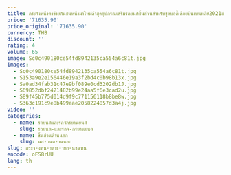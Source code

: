 ```yaml
---
title: กระจังหน้าตาข่ายกันชนหน้ามาใหม่ล่าสุดอุปกรณ์เสริมรถยนต์ชิ้นส่วนสำหรับชุดบอดี้เดือยบินเบนท์ลีย์2021สไตล์ muliner
price: '71635.90'
price_original: '71635.90'
currency: THB
discount: ''
rating: 4
volume: 65
image: Sc0c490180ce54fd8942135ca554a6c81t.jpg
images:
  - Sc0c490180ce54fd8942135ca554a6c81t.jpg
  - S153a9e2e156446e19a3f2bd4c0b98b13x.jpg
  - Sa0ad34fab31c47e9bf089e0cd3202db1J.jpg
  - S69852dbf2421482b99e24aa5f6e3cad2u.jpg
  - S89f45b775d014d9f9c771156118b8be8w.jpg
  - S363c191c9e8b499eae2058224857d3a4j.jpg
video: ''
categories:
  - name: รถยนต์และรถจักรยานยนต์
    slug: รถยนต-และรถจ-กรยานยนต
  - name: ชิ้นส่วนด้านนอก
    slug: นส-วนด-านนอก
slug: กระจ-งหน-าตาข-ายก-นชนหน
encode: oFS8rUU
lang: th
---
```

  